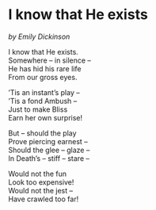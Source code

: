 # I know that He exists

*by Emily Dickinson*

I know that He exists.  
Somewhere – in silence –  
He has hid his rare life  
From our gross eyes.

’Tis an instant’s play –  
’Tis a fond Ambush –  
Just to make Bliss  
Earn her own surprise!

But – should the play  
Prove piercing earnest –  
Should the glee – glaze –  
In Death’s – stiff – stare –

Would not the fun  
Look too expensive!  
Would not the jest –  
Have crawled too far!
